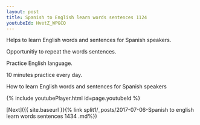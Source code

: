```yaml
---
layout: post
title: Spanish to English learn words sentences 1124 
youtubeId: HvetZ_WPGCQ
---
```

 
 
Helps to learn English words and sentences for Spanish speakers.

Opportunitiy to repeat the words sentences. 

Practice English language. 
 
10 minutes practice every day. 
 
How to learn English words and sentences for Spanish speakers 
 
{% include youtubePlayer.html id=page.youtubeId %}
 
 
[Next]({{ site.baseurl }}{% link  split1/_posts/2017-07-06-Spanish to english learn words sentences 1434 .md%})
 
